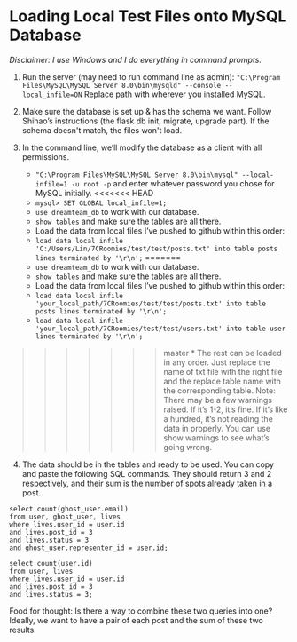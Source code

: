 # Loading Local Test Files onto MySQL Database

*Disclaimer: I use Windows and I do everything in command prompts.*

1. Run the server (may need to run command line as admin):
`"C:\Program Files\MySQL\MySQL Server 8.0\bin\mysqld" --console --local_infile=ON`
Replace path with wherever you installed MySQL.

2. Make sure the database is set up & has the schema we want. Follow Shihao’s instructions (the flask db init, migrate, upgrade part). If the schema doesn't match, the files won't load.

3. In the command line, we’ll modify the database as a client with all permissions.
    * `"C:\Program Files\MySQL\MySQL Server 8.0\bin\mysql" --local-infile=1 -u root -p` and enter whatever password you chose for MySQL initially.
<<<<<<< HEAD
    * `mysql> SET GLOBAL local_infile=1;`
    * `use dreamteam_db` to work with our database.
    * `show tables` and make sure the tables are all there.
    * Load the data from local files I’ve pushed to github within this order:
    * `load data local infile 'C:/Users/Lin/7CRoomies/test/test/posts.txt' into table posts lines terminated by '\r\n';`
=======
    * `use dreamteam_db` to work with our database.
    * `show tables` and make sure the tables are all there.
    * Load the data from local files I’ve pushed to github within this order:
    * `load data local infile 'your_local_path/7CRoomies/test/test/posts.txt' into table posts lines terminated by '\r\n';`
    * `load data local infile 'your_local_path/7CRoomies/test/test/users.txt' into table user lines terminated by '\r\n';`
>>>>>>> master
    * The rest can be loaded in any order. Just replace the name of txt file with the right file and the replace table name with the corresponding table.
Note: There may be a few warnings raised. If it’s 1-2, it’s fine. If it’s like a hundred, it’s not reading the data in properly. You can use show warnings to see what’s going wrong.

4. The data should be in the tables and ready to be used. You can copy and paste the following SQL commands. They should return 3 and 2 respectively, and their sum is the number of spots already taken in a post.

```
select count(ghost_user.email)
from user, ghost_user, lives
where lives.user_id = user.id
and lives.post_id = 3
and lives.status = 3
and ghost_user.representer_id = user.id;

select count(user.id)
from user, lives
where lives.user_id = user.id
and lives.post_id = 3
and lives.status = 3;
```

Food for thought: Is there a way to combine these two queries into one? Ideally, we want to have a pair of each post and the sum of these two results.
